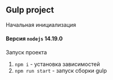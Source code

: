 ## Gulp project

Начальная инициализация

#### Версия `nodejs` 14.19.0

Запуск проекта
1. `npm i` - установка зависимостей
2. `npm run start` - запуск сборки gulp

